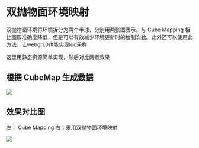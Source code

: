 # 双抛物面环境映射

双抛物面环境将环境拆分为两个半球，分别用两张图表示。与 Cube Mapping 相比图形准确度降低，但是可以有效减少环境更新时的绘制次数。此外还可以使用此方法，让webgl1.0也能实现lod采样

这里用静态资源简单实现，然后对比两者效果

## 根据 CubeMap 生成数据

![](Images/1.png)

## 效果对比图

左： Cube Mapping 右：采用双抛物面环境映射

![](Images/2.png)
